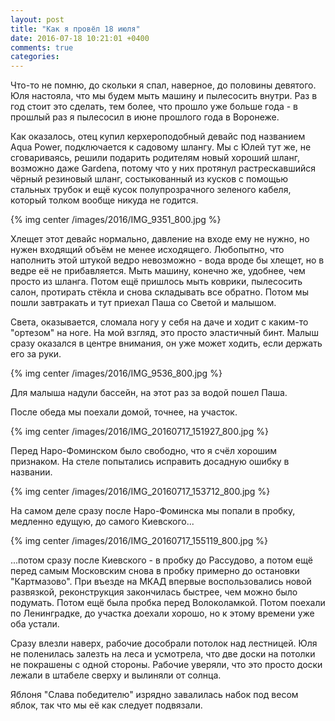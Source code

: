 ```yaml
---
layout: post
title: "Как я провёл 18 июля"
date: 2016-07-18 10:21:01 +0400
comments: true
categories: 
---
```

Что-то не помню, до скольки я спал, наверное, до половины девятого. Юля настояла, что мы будем мыть машину и пылесосить внутри. Раз в год стоит это сделать, тем более, что прошло уже больше года - в прошлый раз я пылесосил в июне прошлого года в Воронеже.

Как оказалось, отец купил керхероподобный девайс под названием Aqua Power, подключается к садовому шлангу. Мы с Юлей тут же, не сговариваясь, решили подарить родителям новый хороший шланг, возможно даже Gardena, потому что у них протянул растрескавшийся чёрный резиновый шланг, состыкованный из кусков с помощью стальных трубок и ещё кусок полупрозрачного зеленого кабеля, который толком вообще никуда не годится.

{% img center /images/2016/IMG_9351_800.jpg %}

Хлещет этот девайс нормально, давление на входе ему не нужно, но нужен входящий объём не менее исходящего. Любопытно, что наполнить этой штукой ведро невозможно - вода вроде бы хлещет, но в ведре её не прибавляется. Мыть машину, конечно же, удобнее, чем просто из шланга. Потом ещё пришлось мыть коврики, пылесосить салон, протирать стёкла и снова складывать все обратно. Потом мы пошли завтракать и тут приехал Паша со Светой и малышом.

Света, оказывается, сломала ногу у себя на даче и ходит с каким-то "ортезом" на ноге. На мой взгляд, это просто эластичный бинт. Малыш сразу оказался в центре внимания, он уже может ходить, если держать его за руки.

{% img center /images/2016/IMG_9536_800.jpg %}

Для малыша надули бассейн, на этот раз за водой пошел Паша.

После обеда мы поехали домой, точнее, на участок. 

{% img center /images/2016/IMG_20160717_151927_800.jpg %}

Перед Наро-Фоминском было свободно, что я счёл хорошим признаком.  На стеле попытались исправить досадную ошибку в названии.

{% img center /images/2016/IMG_20160717_153712_800.jpg %}

На самом деле сразу после Наро-Фоминска мы попали в пробку, медленно едущую, до самого Киевского...

{% img center /images/2016/IMG_20160717_155119_800.jpg %}

...потом сразу после Киевского - в пробку до Рассудово, а потом ещё перед самым Московским снова в пробку примерно до остановки "Картмазово". При въезде на МКАД впервые воспользовались новой развязкой, реконструкция закончилась быстрее, чем можно было подумать. Потом ещё была пробка перед Волоколамкой. Потом поехали по Ленинградке, до участка доехали хорошо, но к этому времени уже оба устали. 

Сразу влезли наверх, рабочие дособрали потолок над лестницей. Юля не поленилась залезть на леса и усмотрела, что две доски на потолки не покрашены с одной стороны. Рабочие уверяли, что это просто доски лежали в штабеле сверху и вылиняли от солнца. 

Яблоня "Слава победителю" изрядно завалилась набок под весом яблок, так что мы её как следует подвязали.